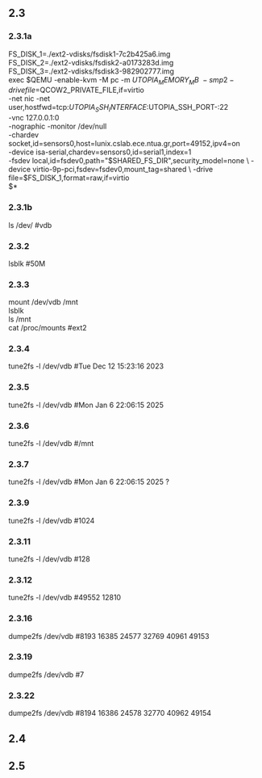 ## 2.3
### 2.3.1a
FS_DISK_1=./ext2-vdisks/fsdisk1-7c2b425a6.img  
FS_DISK_2=./ext2-vdisks/fsdisk2-a0173283d.img  
FS_DISK_3=./ext2-vdisks/fsdisk3-982902777.img  
exec $QEMU -enable-kvm -M pc -m $UTOPIA_MEMORY_MB \
    -smp 2 -drive file=$QCOW2_PRIVATE_FILE,if=virtio \
    -net nic -net user,hostfwd=tcp:$UTOPIA_SSH_INTERFACE:$UTOPIA_SSH_PORT-:22 \
    -vnc 127.0.0.1:0 \
    -nographic -monitor /dev/null  \
    -chardev socket,id=sensors0,host=lunix.cslab.ece.ntua.gr,port=49152,ipv4=on \
    -device isa-serial,chardev=sensors0,id=serial1,index=1 \
    -fsdev local,id=fsdev0,path="$SHARED_FS_DIR",security_model=none \
    -device virtio-9p-pci,fsdev=fsdev0,mount_tag=shared \
    -drive file=$FS_DISK_1,format=raw,if=virtio \
    $*
### 2.3.1b
ls /dev/ #vdb
### 2.3.2
lsblk #50M
### 2.3.3
mount /dev/vdb /mnt  
lsblk  
ls /mnt  
cat /proc/mounts #ext2
### 2.3.4
tune2fs -l /dev/vdb #Tue Dec 12 15:23:16 2023
### 2.3.5
tune2fs -l /dev/vdb #Mon Jan  6 22:06:15 2025  
### 2.3.6
tune2fs -l /dev/vdb #/mnt  
### 2.3.7
tune2fs -l /dev/vdb #Mon Jan  6 22:06:15 2025 ? 
### 2.3.9
tune2fs -l /dev/vdb #1024
### 2.3.11
tune2fs -l /dev/vdb #128
### 2.3.12
tune2fs -l /dev/vdb #49552 12810
### 2.3.16
dumpe2fs /dev/vdb #8193 16385 24577 32769 40961 49153
### 2.3.19
dumpe2fs /dev/vdb #7
### 2.3.22
dumpe2fs /dev/vdb #8194 16386 24578 32770 40962 49154
## 2.4

## 2.5
